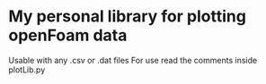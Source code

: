 # My personal library for plotting openFoam data
Usable with any .csv or .dat files
For use read the comments inside plotLib.py
